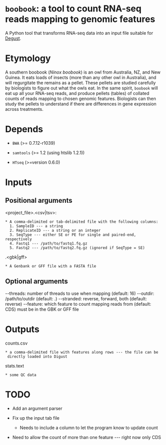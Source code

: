 # `boobook`: a tool to count RNA-seq reads mapping to genomic features
A Python tool that transforms RNA-seq data into an input file suitable for
[Degust](http://vicbioinformatics.com/degust/index.html).

# Etymology

A southern boobook (*Ninox boobook*) is an owl from Australia, NZ, and New Guinea.
It eats loads of insects (more than any other owl in Australia), and will
regurgitate the remains as a pellet. These pellets are studied carefully by
biologists to figure out what the owls eat. In the same spirit, `boobook` will
eat up all your RNA-seq reads, and produce pellets (tables) of collated counts
of reads mapping to chosen genomic features. Biologists can then study the pellets
to understand if there are differences in gene expression across treatments.

# Depends
* `BWA` (>= 0.7.12-r1039)

* `samtools` (>= 1.2 (using htslib 1.2.1))

* `HTseq` (>=version 0.6.0)

# Inputs

## Positional arguments
<project_file>.<csv|tsv>:

    * A comma-delimited or tab-delimited file with the following columns:
      1. SampleID --- a string
      2. ReplicateID --- a string or an integer
      3. SeqType --- either SE or PE for single and paired-end, respectively
      4. Fastq1 --- /path/to/fastq1.fq.gz
      5. Fastq2 --- /path/to/fastq2.fq.gz (ignored if SeqType = SE)

<reference>.<gbk|gff>

    * A Genbank or GFF file with a FASTA file

## Optional arguments
--threads: number of threads to use when mapping (default: 16)
--outdir: /path/to/outdir (default: .)
--stranded: reverse, forward, both (default: reverse)
--feature: which feature to count mapping reads from (default: CDS)
            must be in the GBK or GFF file

# Outputs

counts.csv

    * a comma-delimited file with features along rows --- the file can be
     directly loaded into Digust

stats.text

    * some QC data

# TODO

 * Add an argument parser

 * Fix up the input tab file

    - Needs to include a column to let the program know to update count

 * Need to allow the count of more than one feature --- right now only CDS
